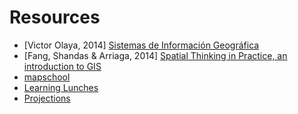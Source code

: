 # Resources

* [Victor Olaya, 2014] [Sistemas de Información Geográfica](http://volaya.github.io/libro-sig/)
* [Fang, Shandas & Arriaga, 2014] [Spatial Thinking in Practice, an introduction to GIS](https://pdxscholar.library.pdx.edu/cgi/viewcontent.cgi?article=1004&context=pdxopen)
* [mapschool](http://mapschool.io/)
* [Learning Lunches](https://github.com/veltman/learninglunches)
* [Projections](http://www.progonos.com/furuti/MapProj/Normal/TOC/cartTOC.html)
